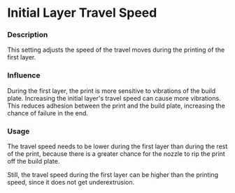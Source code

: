 Initial Layer Travel Speed
====
### **Description**
This setting adjusts the speed of the travel moves during the printing of the first layer.

### **Influence**
During the first layer, the print is more sensitive to vibrations of the build plate. Increasing the initial layer's travel speed can cause more vibrations. This reduces adhesion between the print and the build plate, increasing the chance of failure in the end.


### **Usage**
The travel speed needs to be lower during the first layer than during the rest of the print, because there is a greater chance for the nozzle to rip the print off the build plate.

Still, the travel speed during the first layer can be higher than the printing speed, since it does not get underextrusion.
